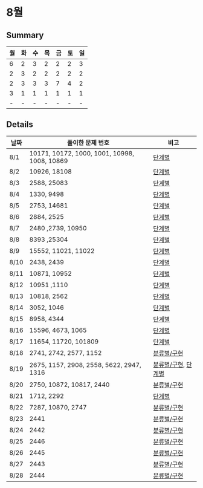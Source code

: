 # 8월
## Summary
|월|화|수|목|금|토|일|
|-|-|-|-|-|-|-|
|6|2|3|2|2|2|3|
|2|3|2|2|2|2|2|
|2|3|3|3|7|4|2|
|3|1|1|1|1|1|1|
|-|-|-|-|-|-|-|


## Details
|날짜|풀이한 문제 번호|비고|
|-|-|-|
|8/1|10171, 10172, 1000, 1001, 10998, 1008, 10869|[단계별](https://www.acmicpc.net/step)|
|8/2|10926, 18108|[단계별](https://www.acmicpc.net/step)|
|8/3|2588, 25083|[단계별](https://www.acmicpc.net/step)|
|8/4|1330, 9498|[단계별](https://www.acmicpc.net/step)|
|8/5|2753, 14681|[단계별](https://www.acmicpc.net/step)|
|8/6|2884, 2525|[단계별](https://www.acmicpc.net/step)|
|8/7|2480 ,2739, 10950|[단계별](https://www.acmicpc.net/step)|
|8/8|8393 ,25304|[단계별](https://www.acmicpc.net/step)|
|8/9|15552, 11021, 11022|[단계별](https://www.acmicpc.net/step)|
|8/10|2438, 2439|[단계별](https://www.acmicpc.net/step)|
|8/11|10871, 10952|[단계별](https://www.acmicpc.net/step)|
|8/12|10951 ,1110|[단계별](https://www.acmicpc.net/step)|
|8/13|10818, 2562|[단계별](https://www.acmicpc.net/step)|
|8/14|3052, 1046|[단계별](https://www.acmicpc.net/step)|
|8/15|8958, 4344|[단계별](https://www.acmicpc.net/step)|
|8/16|15596, 4673, 1065|[단계별](https://www.acmicpc.net/step)|
|8/17|11654, 11720, 101809|[단계별](https://www.acmicpc.net/step)|
|8/18|2741, 2742, 2577, 1152|[분류별/구현](https://www.acmicpc.net/problemset?sort=ac_desc&algo=102)|
|8/19|2675, 1157, 2908, 2558, 5622, 2947, 1316|[분류별/구현](https://www.acmicpc.net/problemset?sort=ac_desc&algo=102), [단계별](https://www.acmicpc.net/step)|
|8/20|2750, 10872, 10817, 2440|[분류별/구현](https://www.acmicpc.net/problemset?sort=ac_desc&algo=102)|
|8/21|1712, 2292|[단계별](https://www.acmicpc.net/step)|
|8/22|7287, 10870, 2747|[분류별/구현](https://www.acmicpc.net/problemset?sort=ac_desc&algo=102)|
|8/23|2441|[분류별/구현](https://www.acmicpc.net/problemset?sort=ac_desc&algo=102)|
|8/24|2442|[분류별/구현](https://www.acmicpc.net/problemset?sort=ac_desc&algo=102)|
|8/25|2446|[분류별/구현](https://www.acmicpc.net/problemset?sort=ac_desc&algo=102)|
|8/26|2445|[분류별/구현](https://www.acmicpc.net/problemset?sort=ac_desc&algo=102)|
|8/27|2443|[분류별/구현](https://www.acmicpc.net/problemset?sort=ac_desc&algo=102)|
|8/28|2444|[분류별/구현](https://www.acmicpc.net/problemset?sort=ac_desc&algo=102)|